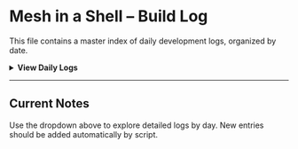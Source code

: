 
# Mesh in a Shell – Build Log

This file contains a master index of daily development logs, organized by date.

<details>
<summary><strong>View Daily Logs</strong></summary>

- [2025-04-06 Initial-Assembly](/docs/build-journal/2025-04-06_initial-assembly.md)
- [2025-04-07 Gps-Test](/docs/build-journal/2025-04-07_gps-test.md)
- [2025-04-08 Ui-Module](/docs/build-journal/2025-04-08_ui-module.md)

</details>

---

## Current Notes

Use the dropdown above to explore detailed logs by day. New entries should be added automatically by script.
